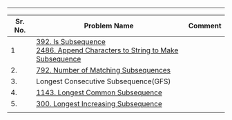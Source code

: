 
---

| Sr. No. | Problem Name                                                                                                                                                                                                    | Comment |
| ------- | --------------------------------------------------------------------------------------------------------------------------------------------------------------------------------------------------------------- | ------- |
| 1       | [392. Is Subsequence](https://leetcode.com/problems/is-subsequence/)<br>[2486. Append Characters to String to Make Subsequence](https://leetcode.com/problems/append-characters-to-string-to-make-subsequence/) |         |
| 2.      | [792. Number of Matching Subsequences](https://leetcode.com/problems/number-of-matching-subsequences/)                                                                                                          |         |
| 3.      | Longest Consecutive Subsequence(GFS)                                                                                                                                                                            |         |
| 4.      | [1143. Longest Common Subsequence](https://leetcode.com/problems/longest-common-subsequence/)                                                                                                                   |         |
| 5.      | [300. Longest Increasing Subsequence](https://leetcode.com/problems/longest-increasing-subsequence/)                                                                                                            |         |
|         |                                                                                                                                                                                                                 |         |



 